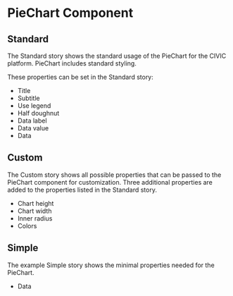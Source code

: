 # PieChart Component

## Standard

The Standard story shows the standard usage of the PieChart for the CIVIC platform. PieChart includes standard styling.

These properties can be set in the Standard story:

- Title
- Subtitle
- Use legend
- Half doughnut
- Data label
- Data value
- Data

## Custom

The Custom story shows all possible properties that can be passed to the PieChart component for customization. Three additional properties are added to the properties listed in the Standard story.

- Chart height
- Chart width
- Inner radius
- Colors

## Simple

The example Simple story shows the minimal properties needed for the PieChart.

- Data
